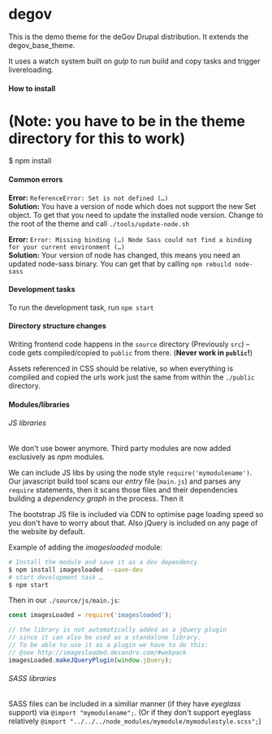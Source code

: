 # degov

This is the demo theme for the deGov Drupal distribution. It extends the degov_base_theme.

It uses a watch system built on _gulp_ to run build and copy tasks and trigger livereloading.


#### How to install

# (Note: you have to be in the theme directory for this to work)
$ npm install


#### Common errors

**Error:** `ReferenceError: Set is not defined (…)`  
**Solution:** You have a version of node which does not support the new Set object. To get that you need to update the installed node version. Change to the root of the theme and call `./tools/update-node.sh`

**Error:** `Error: Missing binding (…) Node Sass could not find a binding for your current environment (…)`  
**Solution:** Your version of node has changed, this means you need an updated node-sass binary. You can get that by calling `npm rebuild node-sass`


#### Development tasks

To run the development task, run `npm start`


#### Directory structure changes

Writing frontend code happens in the `source` directory (Previously `src`) – code gets compiled/copied to `public` from there. (__Never work in `public`!__)

Assets referenced in CSS should be relative, so when everything is compiled and copied the urls work just the same from within the `./public` directory.

#### Modules/libraries

###### JS libraries
We don't use bower anymore. Third party modules are now added exclusively as _npm_ modules.

We can include JS libs by using the node style `require('mymodulename')`. Our javascript build tool scans our _entry_ file (`main.js`) and parses any `require` statements, then it scans those files and their dependencies building a _dependency graph_ in the process. Then it

The bootstrap JS file is included via CDN to optimise page loading speed so you don't have to worry about that. Also jQuery is included on any page of the website by default.

Example of adding the _imagesloaded_ module:
```bash
# Install the module and save it as a dev dependency
$ npm install imagesloaded --save-dev
# start development task …
$ npm start
```

Then in our `./source/js/main.js`:
```javascript
const imagesLoaded = require('imagesloaded');

// the library is not automatically added as a jQuery plugin
// since it can also be used as a standalone library.
// To be able to use it as a plugin we have to do this:
// @see http://imagesloaded.desandro.com/#webpack
imagesLoaded.makeJQueryPlugin(window.jQuery);
```

###### SASS libraries
SASS files can be included in a similiar manner (if they have _eyeglass_ support) via `@import "mymodulename";`. (Or if they don't support eyeglass relatively `@import "../../../node_modules/mymodule/mymodulestyle.scss";`)